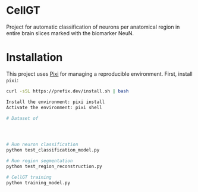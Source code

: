 # CellGT

Project for automatic classification of neurons per anatomical region in entire brain slices marked with the biomarker NeuN. 

# Installation

This project uses [Pixi](https://prefix.dev/docs/pixi/) for managing a reproducible environment. 
First, install `pixi`:
```bash
curl -sSL https://prefix.dev/install.sh | bash

Install the environment: pixi install
Activate the environment: pixi shell

# Dataset of 




# Run neuron classification
python test_classification_model.py

# Run region segmentation
python test_region_reconstruction.py

# CellGT training 
python training_model.py

